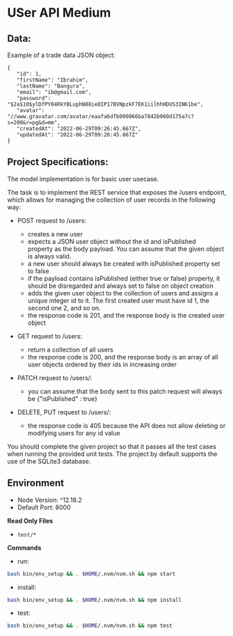 # USer API Medium

## Data:
Example of a trade data JSON object:
```
{
   "id": 1,
   "firstName": "Ibrahim",
   "lastName": "Bangura",
   "email": "ib@gmail.com",
   "password": "$2a$10$ylDfPY04RkYBLuphN88ieOIP17BVNpzkF7EK1iilhhHDUS3INK1be",
   "avatar": "//www.gravatar.com/avatar/eaafa6dfb090066ba7842b060d175a7c?s=200&r=pg&d=mm",
   "createdAt": "2022-06-29T09:26:45.667Z",
   "updatedAt": "2022-06-29T09:26:45.667Z"
}
```

## Project Specifications:
The model implementation is for basic user usecase.



The task is to implement the REST service that exposes the /users endpoint, which allows for managing the collection of user records in the following way:

- POST request to /users:
    - creates a new user
    - expects a JSON user object without the id and isPublished property as the body payload. You can assume that the given object is always valid.
    - a new user should always be created with isPublished property set to false
    - if the payload contains isPublished (either true or false) property, it should be disregarded and always set to false on object creation
    - adds the given user object to the collection of users and assigns a unique integer id to it. The first created user must have id 1, the second one 2, and so on.
    - the response code is 201, and the response body is the created user object

- GET request to /users:
    - return a collection of all users
    - the response code is 200, and the response body is an array of all user objects ordered by their ids in increasing order

- PATCH request to /users/<id>:
    - you can assume that the body sent to this patch request will always be {"isPublished" : true}
  

- DELETE, PUT request to /users/<id>:
    - the response code is 405 because the API does not allow deleting or modifying users for any id value

You should complete the given project so that it passes all the test cases when running the provided unit tests. The project by default supports the use of the SQLite3 database.

## Environment 
- Node Version: ^12.18.2
- Default Port: 8000

**Read Only Files**
- `test/*`

**Commands**
- run: 
```bash
bash bin/env_setup && . $HOME/.nvm/nvm.sh && npm start
```
- install: 
```bash
bash bin/env_setup && . $HOME/.nvm/nvm.sh && npm install
```
- test: 
```bash
bash bin/env_setup && . $HOME/.nvm/nvm.sh && npm test
```
